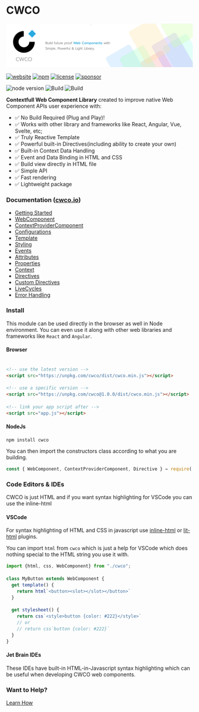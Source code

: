 # CWCO

![CWCO Banner](https://github.com/beforesemicolon/cwco/blob/master/docs/Git-Banner.jpg)

[![website](https://img.shields.io/badge/website-cwco.io-blue)](https://cwco.io/)
[![npm](https://img.shields.io/npm/v/cwco)](https://www.npmjs.com/package/cwco)
[![license](https://img.shields.io/github/license/beforesemicolon/cwco)](https://github.com/beforesemicolon/cwco/blob/master/LICENSE)
[![sponsor](https://img.shields.io/github/sponsors/beforesemicolon)](https://github.com/sponsors/beforesemicolon)

![node version](https://img.shields.io/badge/min%20node%20version-14.*-brightgreen)
![Build](https://github.com/beforesemicolon/cwco/actions/workflows/codeql-analysis.yml/badge.svg)
![Build](https://github.com/beforesemicolon/cwco/actions/workflows/node.js.yml/badge.svg)

**Contextfull Web Component Library** created to improve native Web Component APIs user experience with:
- ✅ No Build Required (Plug and Play)!
- ✅ Works with other library and frameworks like React, Angular, Vue, Svelte, etc;
- ✅ Truly Reactive Template
- ✅ Powerful built-in Directives(including ability to create your own)
- ✅ Built-in Context Data Handling
- ✅ Event and Data Binding in HTML and CSS
- ✅ Build view directly in HTML file
- ✅ Simple API
- ✅ Fast rendering
- ✅ Lightweight package

### Documentation ([cwco.io](https://cwco.io/))

- [Getting Started](https://cwco.io/documentation/getting-started)
- [WebComponent](https://cwco.io/documentation/web-component)
- [ContextProviderComponent](https://cwco.io/documentation/context-provider-component)
- [Configurations](https://cwco.io/documentation/configurations)
- [Template](https://cwco.io/documentation/template)
- [Styling](https://cwco.io/documentation/stylesheet)
- [Events](https://cwco.io/documentation/events)
- [Attributes](https://cwco.io/documentation/observed-attributes)
- [Properties](https://cwco.io/documentation/properties)
- [Context](https://cwco.io/documentation/context)
- [Directives](https://cwco.io/documentation/if-directive)
- [Custom Directives](https://cwco.io/documentation/custom-directive)
- [LiveCycles](https://cwco.io/documentation/on-mount)
- [Error Handling](https://cwco.io/documentation/on-error)

### Install

This module can be used directly in the browser as well in Node environment. You can even use it along with other
web libraries and frameworks like `React` and `Angular`.

#### Browser
```html 

<!-- use the latest version -->
<script src="https://unpkg.com/cwco/dist/cwco.min.js"></script>

<!-- use a specific version -->
<script src="https://unpkg.com/cwco@1.0.0/dist/cwco.min.js"></script>

<!-- link your app script after -->
<script src="app.js"></script>
```

#### NodeJs

```
npm install cwco
```

You can then import the constructors class according to what you are building.

```js
const { WebComponent, ContextProviderComponent, Directive } = require('cwco');
```

### Code Editors & IDEs
CWCO is just HTML and if you want syntax highlighting for VSCode you can use the inline-html

#### VSCode
For syntax highlighting of HTML and CSS in javascript use [inline-html](https://github.com/pushqrdx/vscode-inline-html) 
or [lit-html](https://marketplace.visualstudio.com/items?itemName=bierner.lit-html) plugins.

You can import `html` from `cwco` which is just a help for VSCode which does nothing special
to the HTML string you use it with.

```js
import {html, css, WebComponent} from "./cwco";

class MyButton extends WebComponent {
  get template() {
    return html`<button><slot></slot></button>`
  }
  
  get stylesheet() {
    return css`<style>button {color: #222}</style>`
    // or 
    // return css`button {color: #222}`
  }
}
```

#### Jet Brain IDEs
These IDEs have built-in HTML-in-Javascript syntax highlighting which can be useful when developing CWCO web components.

### Want to Help?

[Learn How](https://github.com/beforesemicolon/cwco/blob/master/CONTRIBUTING.md)




